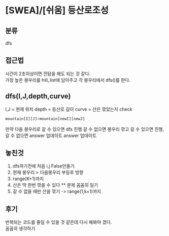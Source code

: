 # [SWEA]/[쉬움] 등산로조성

## 분류
dfs

## 접근법
시간이 2초이상이면 전탐을 해도 되는 것 같다.<br>
가장 높은 봉우리를 hill_list에 담아주고 각 봉우리에서 dfs()를 한다.<br>

## dfs(I,J,depth,curve)
I,J = 현재 위치
depth = 등산로 길이
curve = 산은 깎았는지 check

```python
mountain[I][J]>mountain[newI][newJ]
```
만약 다음 봉우리로 갈 수 있으면 dfs 진행
갈 수 없으면 봉우리 깎고 갈 수 있으면 진행, 갈 수 없으면 answer 업데이트
answer 업데이트

## 놓친것
1. dfs하기전에 처음 i,j False만들기
2. 현재 봉우리 > 다음봉우리 부등호 방향
3. range(K+1)까지
4. 산은 딱 한번 깎을 수 있다 ** 문제 꼼꼼히 일기
6. 갈 수 없을 때만 산을 깎기 -> range(1,k+1)까지

## 후기
반복되는 코드를 줄일 수 있을 것 같은데 다시 해봐야 겠다.<br>
꼼꼼히 생각하기<br>